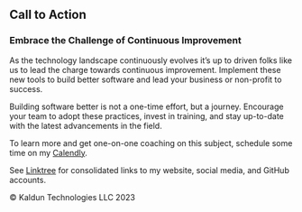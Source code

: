 ## Call to Action <a id="ch07-call-to-action"></a>

### Embrace the Challenge of Continuous Improvement

As the technology landscape continuously evolves it’s up to driven folks like us to lead the charge towards continuous improvement. Implement these new tools to build better software and lead your business or non-profit to success.

Building software better is not a one-time effort, but a journey. Encourage your team to adopt these practices, invest in training, and stay up-to-date with the latest advancements in the field.

To learn more and get one-on-one coaching on this subject, schedule some time on my [Calendly](https://calendly.com/kaldun/meeting).

See [Linktree](https://linktr.ee/kaldun_tech) for consolidated links to my website, social media, and GitHub accounts.

&copy; Kaldun Technologies LLC 2023
